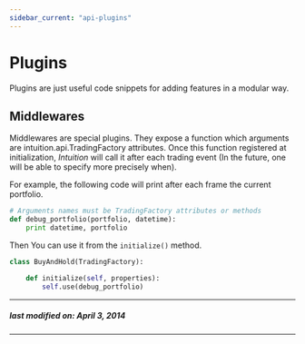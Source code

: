 ```yaml
---
sidebar_current: "api-plugins"
---
```


Plugins
=======

Plugins are just useful code snippets for adding features in a modular way.


Middlewares
-----------

Middlewares are special plugins. They expose a function which arguments are
intuition.api.TradingFactory attributes. Once this function registered at
initialization, *Intuition* will call it after each trading event (In the
future, one will be able to specify more precisely when).

For example, the following code will print after each frame the current
portfolio.

```python
# Arguments names must be TradingFactory attributes or methods
def debug_portfolio(portfolio, datetime):
    print datetime, portfolio
```

Then You can use it from the ``initialize()`` method.

```python
class BuyAndHold(TradingFactory):

    def initialize(self, properties):
        self.use(debug_portfolio)

```

---
##### last modified on: April 3, 2014
---
